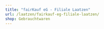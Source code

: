 ```yaml
---
title: "fairKauf eG - Filiale Laatzen"
url: /laatzen/fairkauf-eg-filiale-laatzen/
shop: Gebrauchtwaren
---
```

